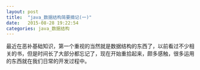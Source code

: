 ```yaml
---
layout: post
title:  "java_数据结构简要摘记(一)"
date:   2015-08-28 19:22:54
categories: java_数据结构
---
```

最近在恶补基础知识，第一个重视的当然就是数据结构的东西了，以前看过不少相关的书，但是时间长了大部分都忘记了，现在开始重拾起来，颇多感触，很多运用的东西就在我们日常的开发过程中。
